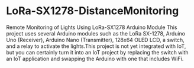 # LoRa-SX1278-DistanceMonitoring
Remote Monitoring of Lights Using LoRa-SX1278 Arduino Module
This project uses several Arduino modules such as the LoRa SX-1278, Arduino Uno (Receiver), Arduino Nano (Transmitter), 128x64 OLED LCD, a switch, and a relay to activate the lights.This project is not yet integrated with IoT, but you can certainly turn it into an IoT project by replacing the switch with an IoT application and swapping the Arduino with one that includes WiFi.
